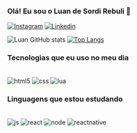 ### Olá! Eu sou o Luan de Sordi Rebuli 🤙 

[![Instagram](https://img.shields.io/badge/Instagram-E4405F?style=for-the-badge&logo=instagram&logoColor=white)](https://www.instagram.com/luan.rebuli/)
[![Linkedin](https://img.shields.io/badge/LinkedIn-0077B5?style=for-the-badge&logo=linkedin&logoColor=white)](https://www.linkedin.com/in/luan-sordi-rebuli-8ab545219/)

![Luan GitHub stats](https://github-readme-stats.vercel.app/api?username=LuanRebuli&show_icons=true&theme=highcontrast) [![Top Langs](https://github-readme-stats.vercel.app/api/top-langs/?username=LuanRebuli&layout=compact&theme=highcontrast)](https://github.com/anuraghazra/github-readme-stats)

### Tecnologias que eu uso no meu dia

<div style="display: inline_block"><br/>
  <img align="center" alt="html5" src="https://img.shields.io/badge/HTML5-E34F26?style=for-the-badge&logo=html5&logoColor=white">
  <img align="center" alt="css" src="https://img.shields.io/badge/CSS3-1572B6?style=for-the-badge&logo=css3&logoColor=white">
  <img align="center" alt="lua" src="https://img.shields.io/badge/Lua-2C2D72?style=for-the-badge&logo=lua&logoColor=white">
</div>

### Linguagens que estou estudando

<div style="display: inline_block"><br/>
  <img align="center" alt="js" src="https://img.shields.io/badge/JavaScript-F7DF1E?style=for-the-badge&logo=javascript&logoColor=black">
  <img align="center" alt="react" src="https://img.shields.io/badge/React-20232A?style=for-the-badge&logo=react&logoColor=61DAFB">
  <img align="center" alt="node" src="https://img.shields.io/badge/Node.js-43853D?style=for-the-badge&logo=node.js&logoColor=white">
  <img align="center" alt="reactnative" src="https://img.shields.io/badge/React_Native-20232A?style=for-the-badge&logo=react&logoColor=61DAFB">
</div>

